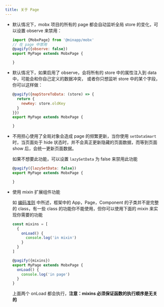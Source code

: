 ```yaml
---
title: 关于 Page
---
```


* 默认情况下，mobx 项目的所有的 page 都会自动监听全局 store 的变化，可以设置 observe 来禁用：

  ```js
  import {MobxPage} from '@minapp/mobx'
  // 在 page 中禁用
  @pagify({observe: false})
  export MyPage extends MobxPage {

  }
  ```

* 默认情况下，如果启用了 observe，会将所有的 store 中的属性注入到 data 中，可能会和你自己定义的数据冲突，
  或者你只想监听 store 中的某个字段，你可以这样做：

  ```js
  @pagify({mapStoreToData: (store) => {
    return {
      newKey: store.oldKey
    }
  }})
  export MyPage extends MobxPage {

  }
  ```

* 不用担心使用了全局对象会造成 page 的频繁更新，当你使用 `setDataSmart` 时，当页面处于 hide
  状态时，并不会真正更新隐藏的页面数据，而等到页面 show 后，会统一更新页面数据。

  如果不想要此功能，可以设置 `lazySetData` 为 false 来禁用此功能

  ```js
  @pagify({lazySetData: false})
  export MyPage extends MobxPage {

  }
  ```

* 使用 mixin 扩展组件功能

  如 [编码准则](./doc-coding-rule.md) 中所述，框架中的 App，Page，Component 的子类并不是完整的 class，有一些 class
  的功能你不能使用，但你可以使用下面的 mixin 来实现你需要的功能

  ```js
  const mixins = [
    {
      onLoad() {
        console.log('in mixin')
      }
    }
  ]

  @pagify({mixins})
  export MyPage extends MobxPage {
    onLoad() {
      console.log('in page')
    }
  }
  ```

  上面两个 onLoad 都会执行，**注意：mixins 必须保证函数的执行顺序是无关的**
